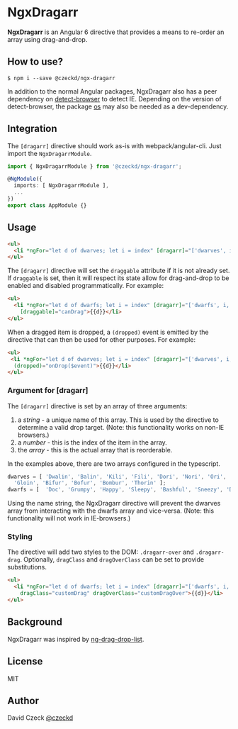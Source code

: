 NgxDragarr
=========
**NgxDragarr** is an Angular 6 directive that provides a means to re-order an array using drag-and-drop.

## How to use?
```
$ npm i --save @czeckd/ngx-dragarr
```
In addition to the normal Angular packages, NgxDragarr also has a peer dependency on [detect-browser](https://www.npmjs.com/package/detect-browser) to detect IE. Depending on the version 
of detect-browser, the package [os](https://www.npmjs.com/package/os) may also be needed as a dev-dependency.

## Integration
The `[dragarr]` directive should work as-is with webpack/angular-cli. Just import the
``NgxDragarrModule``.
```typescript
import { NgxDragarrModule } from '@czeckd/ngx-dragarr';

@NgModule({
  imports: [ NgxDragarrModule ],
  ...
})
export class AppModule {}
```
## Usage
```html
<ul>
  <li *ngFor="let d of dwarves; let i = index" [dragarr]="['dwarves', i, dwarves]">{{d}}</li>
</ul>
```
The `[dragarr]` directive will set the `draggable` attribute if it is not already set. If `draggable` is set, then it will respect its state allow for drag-and-drop to be enabled and 
disabled programmatically.  For example:
```html
<ul>
  <li *ngFor="let d of dwarfs; let i = index" [dragarr]="['dwarfs', i, dwarfs]"
    [draggable]="canDrag">{{d}}</li>
</ul>
```
When a dragged item is dropped, a `(dropped)` event is emitted by the directive that can then be used for other purposes. For example:
```html
<ul>
 <li *ngFor="let d of dwarves; let i = index" [dragarr]="['dwarves', i, dwarves]"
  (dropped)="onDrop($event)">{{d}}</li>
</ul>
```
### Argument for [dragarr]
The `[dragarr]` directive is set by an array of three arguments:
1. a *string* - a unique name of this array. This is used by the directive to determine a valid drop target. (Note: this functionality works on non-IE browsers.)
1. a *number* - this is the index of the item in the array.
2. the *array* - this is the actual array that is reorderable.

In the examples above, there are two arrays configured in the typescript.
```typescript
dwarves = [ 'Dwalin', 'Balin', 'Kili', 'Fili', 'Dori', 'Nori', 'Ori', 'Oin',
  'Gloin', 'Bifur', 'Bofur', 'Bombur', 'Thorin' ];
dwarfs = [  'Doc', 'Grumpy', 'Happy', 'Sleepy', 'Bashful', 'Sneezy', 'Dopey' ];
```
Using the name string, the NgxDragarr directive will prevent the dwarves array from interacting with the dwarfs array and vice-versa. (Note: this functionality will not work in 
IE-browsers.)
### Styling
The directive will add two styles to the DOM: `.dragarr-over` and `.dragarr-drag`. Optionally, `dragClass` and `dragOverClass` can be set to provide substitutions.
```html
<ul>
  <li *ngFor="let d of dwarfs; let i = index" [dragarr]="['dwarfs', i, dwarfs]" [draggable]="canDrag"
    dragClass="customDrag" dragOverClass="customDragOver">{{d}}</li>
</ul>
```
## Background
NgxDragarr was inspired by [ng-drag-drop-list](https://github.com/yairtawil/ng-drag-drop-list).

## License
MIT
## Author
David Czeck [@czeckd](https://github.com/czeckd)

